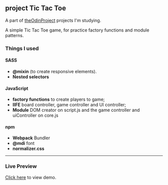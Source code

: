 
## project Tic Tac Toe

 A part of [theOdinProject](http://theodinproject.com) projects I'm studying.
  

A simple Tic Tac Toe game, for practice factory functions and module patterns.
  
### Things I used

#### SASS

-  **@mixin** (to create responsive elements).
-  **Nested selectors**
  
#### JavaScript

-  **factory functions** to create players to game;
 -  **IIFE** board controller, game controller and UI controller;
 -  **Module** DOM creator on script.js and the game controller and uiController on core.js

#### npm
 -  **Webpack** Bundler
 - **@mdi** font
 - **normalizer.css**
  
<hr>

### Live Preview

[Click here](https://asaks84.github.io/tic-tac-toe/) to view demo.